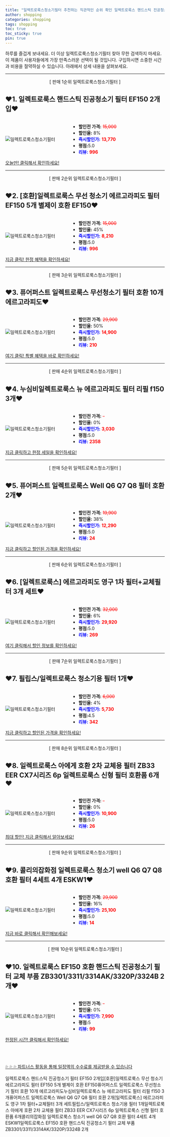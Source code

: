 ```yaml
---
title: "일렉트로룩스청소기필터 추천하는 직관적인 순위 확인 일렉트로룩스 핸드스틱 진공청소기 필터 EF150"
author: shopping
categories: shopping
tags: shopping
toc: true
toc_sticky: true
pin: true
---
```

하루를 즐겁게 보내세요. 더 이상 일렉트로룩스청소기필터 찾아 무한 검색하지 마세요. 이 제품이 사용자들에게 가장 만족스러운 선택이 될 것입니다. 구입하시면 소중한 시간과 비용을 절약하실 수 있습니다. 아래에서 상세 내용을 살펴보세요.

---
<p class="toplist" style="margin: 0 auto; display: block; width: fit-content;">[ 판매 1순위 일렉트로룩스청소기필터 ]</p>

<h2><strong>❤️1. 일렉트로룩스 핸드스틱 진공청소기 필터 EF150 2개입❤️</strong></h2>

<div style="display: flex; align-items: center;">
    <div style="flex: 0.4;">
        <img src="https://thumbnail9.coupangcdn.com/thumbnails/remote/230x230ex/image/retail/images/1801364597501468-3dbf671a-6518-44ea-a108-554cc273d3e0.jpg" alt="일렉트로룩스청소기필터" style="max-width: 100%;">
    </div>
    <div style="flex: 0.6; margin-left: 10px;">
        <ul>
            <li><strong>할인전 가격:</strong> <del style="color: red;">15,000</del></li>
            <li><strong>할인율:</strong> 8%</li>
            <li><span style='color:blue'><strong>즉시할인가:</strong></span> <span style='color:red'><strong>13,770</strong></span></li>
            <li><strong>평점:</strong>5.0</li>
            <li><span style='color:blue'><strong>리뷰:</strong></span> <span style='color:red'><strong>996</strong></span></li>
        </ul>
    </div>
</div>
<div class="center">
    <a href="https://William4Davisa.github.io?lptag=AF9450613&subid=githubio&pageKey=1661654946&traceid=V0-153&itemId=184547211&vendorItemId=3439188398" class="myButton">
        오늘만! 클릭해서 확인하세요!
    </a>
</div>


---
<p class="toplist" style="margin: 0 auto; display: block; width: fit-content;">[ 판매 2순위 일렉트로룩스청소기필터 ]</p>

<h2><strong>❤️2. [호환]일렉트로룩스 무선 청소기 에르고라피도 필터 EF150 5개 별제이 호환 EF150❤️</strong></h2>

<div style="display: flex; align-items: center;">
    <div style="flex: 0.4;">
        <img src="https://thumbnail10.coupangcdn.com/thumbnails/remote/230x230ex/image/vendor_inventory/6884/0c0592754c821819914aa51716a406b2a8d45bea7329f576f73d4cda1d42.jpg" alt="일렉트로룩스청소기필터" style="max-width: 100%;">
    </div>
    <div style="flex: 0.6; margin-left: 10px;">
        <ul>
            <li><strong>할인전 가격:</strong> <del style="color: red;">15,000</del></li>
            <li><strong>할인율:</strong> 45%</li>
            <li><span style='color:blue'><strong>즉시할인가:</strong></span> <span style='color:red'><strong>8,210</strong></span></li>
            <li><strong>평점:</strong>5.0</li>
            <li><span style='color:blue'><strong>리뷰:</strong></span> <span style='color:red'><strong>996</strong></span></li>
        </ul>
    </div>
</div>
<div class="center">
    <a href="https://William4Davisa.github.io?lptag=AF9450613&subid=githubio&pageKey=1661654946&traceid=V0-153&itemId=18038408640&vendorItemId=85192382084" class="myButton">
        지금 클릭! 한정 혜택을 확인하세요!
    </a>
</div>


---
<p class="toplist" style="margin: 0 auto; display: block; width: fit-content;">[ 판매 3순위 일렉트로룩스청소기필터 ]</p>

<h2><strong>❤️3. 퓨어퍼스트 일렉트로룩스 무선청소기 필터 호환 10개 에르고라피도❤️</strong></h2>

<div style="display: flex; align-items: center;">
    <div style="flex: 0.4;">
        <img src="https://thumbnail10.coupangcdn.com/thumbnails/remote/230x230ex/image/vendor_inventory/eb17/b8a3e525dd529077f5236d41deebc94c501858b335d9a3e3b4691aed27f1.png" alt="일렉트로룩스청소기필터" style="max-width: 100%;">
    </div>
    <div style="flex: 0.6; margin-left: 10px;">
        <ul>
            <li><strong>할인전 가격:</strong> <del style="color: red;">29,900</del></li>
            <li><strong>할인율:</strong> 50%</li>
            <li><span style='color:blue'><strong>즉시할인가:</strong></span> <span style='color:red'><strong>14,900</strong></span></li>
            <li><strong>평점:</strong>5.0</li>
            <li><span style='color:blue'><strong>리뷰:</strong></span> <span style='color:red'><strong>210</strong></span></li>
        </ul>
    </div>
</div>
<div class="center">
    <a href="https://William4Davisa.github.io?lptag=AF9450613&subid=githubio&pageKey=7360622608&traceid=V0-153&itemId=18962961281&vendorItemId=86088823678" class="myButton">
        여기 클릭! 특별 혜택을 바로 확인하세요!
    </a>
</div>


---
<p class="toplist" style="margin: 0 auto; display: block; width: fit-content;">[ 판매 4순위 일렉트로룩스청소기필터 ]</p>

<h2><strong>❤️4. 누심비일렉트로룩스 뉴 에르고라피도 필터 리필 f150 3개❤️</strong></h2>

<div style="display: flex; align-items: center;">
    <div style="flex: 0.4;">
        <img src="https://thumbnail10.coupangcdn.com/thumbnails/remote/230x230ex/image/rs_quotation_api/uivlmaog/318a5f97851547f1b9ea8db32783a9c2.jpg" alt="일렉트로룩스청소기필터" style="max-width: 100%;">
    </div>
    <div style="flex: 0.6; margin-left: 10px;">
        <ul>
            <li><strong>할인전 가격:</strong> <del style="color: red;">-</del></li>
            <li><strong>할인율:</strong> 0%</li>
            <li><span style='color:blue'><strong>즉시할인가:</strong></span> <span style='color:red'><strong>3,030</strong></span></li>
            <li><strong>평점:</strong>5.0</li>
            <li><span style='color:blue'><strong>리뷰:</strong></span> <span style='color:red'><strong>2358</strong></span></li>
        </ul>
    </div>
</div>
<div class="center">
    <a href="https://William4Davisa.github.io?lptag=AF9450613&subid=githubio&pageKey=5333082400&traceid=V0-153&itemId=11271574713&vendorItemId=78548474015" class="myButton">
        지금 클릭하고 한정 세일을 확인하세요!
    </a>
</div>


---
<p class="toplist" style="margin: 0 auto; display: block; width: fit-content;">[ 판매 5순위 일렉트로룩스청소기필터 ]</p>

<h2><strong>❤️5. 퓨어퍼스트 일렉트로룩스 Well Q6 Q7 Q8 필터 호환 2개❤️</strong></h2>

<div style="display: flex; align-items: center;">
    <div style="flex: 0.4;">
        <img src="https://thumbnail6.coupangcdn.com/thumbnails/remote/230x230ex/image/vendor_inventory/3dce/fa3b5e890f7e78dc47240ef3f9d11e4f1a4f143163a3609d96671f5f8668.png" alt="일렉트로룩스청소기필터" style="max-width: 100%;">
    </div>
    <div style="flex: 0.6; margin-left: 10px;">
        <ul>
            <li><strong>할인전 가격:</strong> <del style="color: red;">19,900</del></li>
            <li><strong>할인율:</strong> 38%</li>
            <li><span style='color:blue'><strong>즉시할인가:</strong></span> <span style='color:red'><strong>12,290</strong></span></li>
            <li><strong>평점:</strong>5.0</li>
            <li><span style='color:blue'><strong>리뷰:</strong></span> <span style='color:red'><strong>24</strong></span></li>
        </ul>
    </div>
</div>
<div class="center">
    <a href="https://William4Davisa.github.io?lptag=AF9450613&subid=githubio&pageKey=7651919280&traceid=V0-153&itemId=20362453102&vendorItemId=87446508462" class="myButton">
        지금 클릭하고 할인된 가격을 확인하세요!
    </a>
</div>


---
<p class="toplist" style="margin: 0 auto; display: block; width: fit-content;">[ 판매 6순위 일렉트로룩스청소기필터 ]</p>

<h2><strong>❤️6. [일렉트로룩스] 에르고라피도 영구 1차 필터+교체필터 3개 세트❤️</strong></h2>

<div style="display: flex; align-items: center;">
    <div style="flex: 0.4;">
        <img src="https://thumbnail10.coupangcdn.com/thumbnails/remote/230x230ex/image/vendor_inventory/cae0/585465329afd88b5bcd8ed711df642e177f72e6a6efded2b8d17066d4e30.jpg" alt="일렉트로룩스청소기필터" style="max-width: 100%;">
    </div>
    <div style="flex: 0.6; margin-left: 10px;">
        <ul>
            <li><strong>할인전 가격:</strong> <del style="color: red;">32,000</del></li>
            <li><strong>할인율:</strong> 6%</li>
            <li><span style='color:blue'><strong>즉시할인가:</strong></span> <span style='color:red'><strong>29,920</strong></span></li>
            <li><strong>평점:</strong>5.0</li>
            <li><span style='color:blue'><strong>리뷰:</strong></span> <span style='color:red'><strong>269</strong></span></li>
        </ul>
    </div>
</div>
<div class="center">
    <a href="https://William4Davisa.github.io?lptag=AF9450613&subid=githubio&pageKey=1366516067&traceid=V0-153&itemId=2398628944&vendorItemId=70417518469" class="myButton">
        여기 클릭해서 할인 정보를 확인하세요!
    </a>
</div>


---
<p class="toplist" style="margin: 0 auto; display: block; width: fit-content;">[ 판매 7순위 일렉트로룩스청소기필터 ]</p>

<h2><strong>❤️7. 필립스/일렉트로룩스 청소기용 필터 1개❤️</strong></h2>

<div style="display: flex; align-items: center;">
    <div style="flex: 0.4;">
        <img src="https://thumbnail9.coupangcdn.com/thumbnails/remote/230x230ex/image/retail/images/354879419353128-5fb19c01-89f1-48b4-8892-b288673bdd9c.png" alt="일렉트로룩스청소기필터" style="max-width: 100%;">
    </div>
    <div style="flex: 0.6; margin-left: 10px;">
        <ul>
            <li><strong>할인전 가격:</strong> <del style="color: red;">6,000</del></li>
            <li><strong>할인율:</strong> 4%</li>
            <li><span style='color:blue'><strong>즉시할인가:</strong></span> <span style='color:red'><strong>5,730</strong></span></li>
            <li><strong>평점:</strong>4.5</li>
            <li><span style='color:blue'><strong>리뷰:</strong></span> <span style='color:red'><strong>342</strong></span></li>
        </ul>
    </div>
</div>
<div class="center">
    <a href="https://William4Davisa.github.io?lptag=AF9450613&subid=githubio&pageKey=1515749201&traceid=V0-153&itemId=2601484188&vendorItemId=70592661883" class="myButton">
        지금 클릭하고 할인된 가격을 확인하세요!
    </a>
</div>


---
<p class="toplist" style="margin: 0 auto; display: block; width: fit-content;">[ 판매 8순위 일렉트로룩스청소기필터 ]</p>

<h2><strong>❤️8. 일렉트로룩스 아에게 호환 2차 교체용 필터 ZB33 EER CX7시리즈 6p 일렉트로룩스 신형 필터 호환품 6개❤️</strong></h2>

<div style="display: flex; align-items: center;">
    <div style="flex: 0.4;">
        <img src="https://thumbnail6.coupangcdn.com/thumbnails/remote/230x230ex/image/vendor_inventory/9402/6f95e26ea0c0af02f203b7654fc327800086edf5233f15cb5504fc232f05.jpg" alt="일렉트로룩스청소기필터" style="max-width: 100%;">
    </div>
    <div style="flex: 0.6; margin-left: 10px;">
        <ul>
            <li><strong>할인전 가격:</strong> <del style="color: red;">-</del></li>
            <li><strong>할인율:</strong> 0%</li>
            <li><span style='color:blue'><strong>즉시할인가:</strong></span> <span style='color:red'><strong>10,900</strong></span></li>
            <li><strong>평점:</strong>5.0</li>
            <li><span style='color:blue'><strong>리뷰:</strong></span> <span style='color:red'><strong>26</strong></span></li>
        </ul>
    </div>
</div>
<div class="center">
    <a href="https://William4Davisa.github.io?lptag=AF9450613&subid=githubio&pageKey=7144732100&traceid=V0-153&itemId=17948960028&vendorItemId=85106660808" class="myButton">
        최대 할인! 지금 클릭해서 알아보세요!
    </a>
</div>


---
<p class="toplist" style="margin: 0 auto; display: block; width: fit-content;">[ 판매 9순위 일렉트로룩스청소기필터 ]</p>

<h2><strong>❤️9. 콜리의잡화점 일렉트로룩스 청소기 well Q6 Q7 Q8 호환 필터 4세트 4개 ESKW1❤️</strong></h2>

<div style="display: flex; align-items: center;">
    <div style="flex: 0.4;">
        <img src="https://thumbnail10.coupangcdn.com/thumbnails/remote/230x230ex/image/vendor_inventory/7625/1ab7c35ec18c3396bdde7d7a70fd1dabdce3f2d3d383edeed1f65765cf56.jpg" alt="일렉트로룩스청소기필터" style="max-width: 100%;">
    </div>
    <div style="flex: 0.6; margin-left: 10px;">
        <ul>
            <li><strong>할인전 가격:</strong> <del style="color: red;">29,900</del></li>
            <li><strong>할인율:</strong> 16%</li>
            <li><span style='color:blue'><strong>즉시할인가:</strong></span> <span style='color:red'><strong>25,100</strong></span></li>
            <li><strong>평점:</strong>5.0</li>
            <li><span style='color:blue'><strong>리뷰:</strong></span> <span style='color:red'><strong>14</strong></span></li>
        </ul>
    </div>
</div>
<div class="center">
    <a href="https://William4Davisa.github.io?lptag=AF9450613&subid=githubio&pageKey=7413770523&traceid=V0-153&itemId=19215495732&vendorItemId=83955595372" class="myButton">
        지금 바로 클릭해서 확인해보세요!
    </a>
</div>


---
<p class="toplist" style="margin: 0 auto; display: block; width: fit-content;">[ 판매 10순위 일렉트로룩스청소기필터 ]</p>

<h2><strong>❤️10. 일렉트로룩스 EF150 호환 핸드스틱 진공청소기 필터 교체 부품 ZB3301/3311/3314AK/3320P/3324B 2개❤️</strong></h2>

<div style="display: flex; align-items: center;">
    <div style="flex: 0.4;">
        <img src="https://thumbnail10.coupangcdn.com/thumbnails/remote/230x230ex/image/vendor_inventory/8b2a/0003d98a1db66c333cd0eeb5ce3c06562349c20f33ddd2c0a651f3a461c9.jpg" alt="일렉트로룩스청소기필터" style="max-width: 100%;">
    </div>
    <div style="flex: 0.6; margin-left: 10px;">
        <ul>
            <li><strong>할인전 가격:</strong> <del style="color: red;">-</del></li>
            <li><strong>할인율:</strong> 0%</li>
            <li><span style='color:blue'><strong>즉시할인가:</strong></span> <span style='color:red'><strong>7,990</strong></span></li>
            <li><strong>평점:</strong>5</li>
            <li><span style='color:blue'><strong>리뷰:</strong></span> <span style='color:red'><strong>99</strong></span></li>
        </ul>
    </div>
</div>
<div class="center">
    <a href="https://William4Davisa.github.io?lptag=AF9450613&subid=githubio&pageKey=8204910485&traceid=V0-153&itemId=23531992607&vendorItemId=90558283574" class="myButton">
        한정된 시간! 클릭해서 확인하세요!
    </a>
</div>

<br><br><br>[💦 💦 💦 파트너스 활동을 통해 일정액의 수수료를 제공받을 수 있습니다](https://link.coupang.com/a/bcpT2c)<br><br>일렉트로룩스 핸드스틱 진공청소기 필터 EF150 2개입[호환]일렉트로룩스 무선 청소기 에르고라피도 필터 EF150 5개 별제이 호환 EF150퓨어퍼스트 일렉트로룩스 무선청소기 필터 호환 10개 에르고라피도누심비일렉트로룩스 뉴 에르고라피도 필터 리필 f150 3개퓨어퍼스트 일렉트로룩스 Well Q6 Q7 Q8 필터 호환 2개[일렉트로룩스] 에르고라피도 영구 1차 필터+교체필터 3개 세트필립스/일렉트로룩스 청소기용 필터 1개일렉트로룩스 아에게 호환 2차 교체용 필터 ZB33 EER CX7시리즈 6p 일렉트로룩스 신형 필터 호환품 6개콜리의잡화점 일렉트로룩스 청소기 well Q6 Q7 Q8 호환 필터 4세트 4개 ESKW1일렉트로룩스 EF150 호환 핸드스틱 진공청소기 필터 교체 부품 ZB3301/3311/3314AK/3320P/3324B 2개